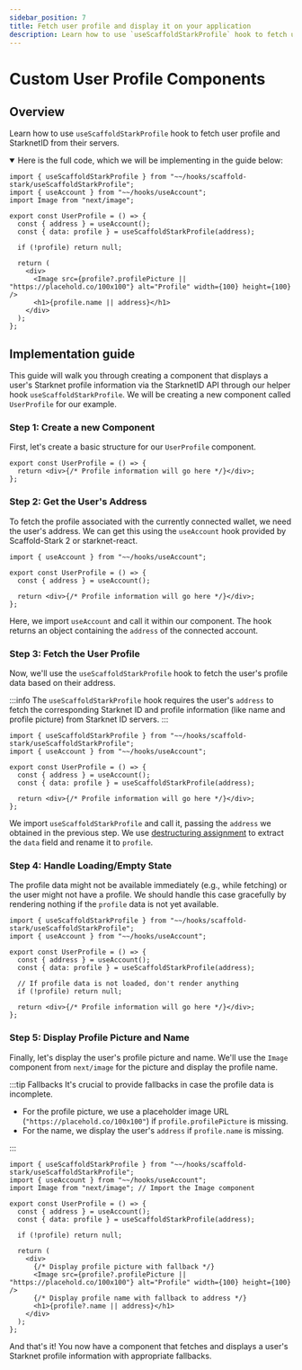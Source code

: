 ```yaml
---
sidebar_position: 7
title: Fetch user profile and display it on your application
description: Learn how to use `useScaffoldStarkProfile` hook to fetch user profile and StarknetID from their servers.
---
```


# Custom User Profile Components

## Overview

Learn how to use `useScaffoldStarkProfile` hook to fetch user profile and StarknetID from their servers.

<details open>
<summary>Here is the full code, which we will be implementing in the guide below:</summary>

```tsx title="components/UserProfile.tsx"
import { useScaffoldStarkProfile } from "~~/hooks/scaffold-stark/useScaffoldStarkProfile";
import { useAccount } from "~~/hooks/useAccount";
import Image from "next/image";

export const UserProfile = () => {
  const { address } = useAccount();
  const { data: profile } = useScaffoldStarkProfile(address);

  if (!profile) return null;

  return (
    <div>
      <Image src={profile?.profilePicture || "https://placehold.co/100x100"} alt="Profile" width={100} height={100} />
      <h1>{profile.name || address}</h1>
    </div>
  );
};
```

</details>

## Implementation guide

This guide will walk you through creating a component that displays a user's Starknet profile information via the StarknetID API through our helper hook `useScaffoldStarkProfile`. We will be creating a new component called `UserProfile` for our example.

### Step 1: Create a new Component

First, let's create a basic structure for our `UserProfile` component.

```tsx title="components/UserProfile.tsx"
export const UserProfile = () => {
  return <div>{/* Profile information will go here */}</div>;
};
```

### Step 2: Get the User's Address

To fetch the profile associated with the currently connected wallet, we need the user's address. We can get this using the `useAccount` hook provided by Scaffold-Stark 2 or starknet-react.

```tsx title="components/UserProfile.tsx"
import { useAccount } from "~~/hooks/useAccount";

export const UserProfile = () => {
  const { address } = useAccount();

  return <div>{/* Profile information will go here */}</div>;
};
```

Here, we import `useAccount` and call it within our component. The hook returns an object containing the `address` of the connected account.

### Step 3: Fetch the User Profile

Now, we'll use the `useScaffoldStarkProfile` hook to fetch the user's profile data based on their address.

:::info
The `useScaffoldStarkProfile` hook requires the user's `address` to fetch the corresponding Starknet ID and profile information (like name and profile picture) from Starknet ID servers.
:::

```tsx title="components/UserProfile.tsx"
import { useScaffoldStarkProfile } from "~~/hooks/scaffold-stark/useScaffoldStarkProfile";
import { useAccount } from "~~/hooks/useAccount";

export const UserProfile = () => {
  const { address } = useAccount();
  const { data: profile } = useScaffoldStarkProfile(address);

  return <div>{/* Profile information will go here */}</div>;
};
```

We import `useScaffoldStarkProfile` and call it, passing the `address` we obtained in the previous step. We use [destructuring assignment](https://developer.mozilla.org/en-US/docs/Web/JavaScript/Reference/Operators/Destructuring_assignment) to extract the `data` field and rename it to `profile`.

### Step 4: Handle Loading/Empty State

The profile data might not be available immediately (e.g., while fetching) or the user might not have a profile. We should handle this case gracefully by rendering nothing if the `profile` data is not yet available.

```tsx title="components/UserProfile.tsx"
import { useScaffoldStarkProfile } from "~~/hooks/scaffold-stark/useScaffoldStarkProfile";
import { useAccount } from "~~/hooks/useAccount";

export const UserProfile = () => {
  const { address } = useAccount();
  const { data: profile } = useScaffoldStarkProfile(address);

  // If profile data is not loaded, don't render anything
  if (!profile) return null;

  return <div>{/* Profile information will go here */}</div>;
};
```

### Step 5: Display Profile Picture and Name

Finally, let's display the user's profile picture and name. We'll use the `Image` component from `next/image` for the picture and display the profile name.

:::tip Fallbacks
It's crucial to provide fallbacks in case the profile data is incomplete.

- For the profile picture, we use a placeholder image URL (`"https://placehold.co/100x100"`) if `profile.profilePicture` is missing.
- For the name, we display the user's `address` if `profile.name` is missing.

:::

```tsx title="components/UserProfile.tsx"
import { useScaffoldStarkProfile } from "~~/hooks/scaffold-stark/useScaffoldStarkProfile";
import { useAccount } from "~~/hooks/useAccount";
import Image from "next/image"; // Import the Image component

export const UserProfile = () => {
  const { address } = useAccount();
  const { data: profile } = useScaffoldStarkProfile(address);

  if (!profile) return null;

  return (
    <div>
      {/* Display profile picture with fallback */}
      <Image src={profile?.profilePicture || "https://placehold.co/100x100"} alt="Profile" width={100} height={100} />
      {/* Display profile name with fallback to address */}
      <h1>{profile?.name || address}</h1>
    </div>
  );
};
```

And that's it! You now have a component that fetches and displays a user's Starknet profile information with appropriate fallbacks.
